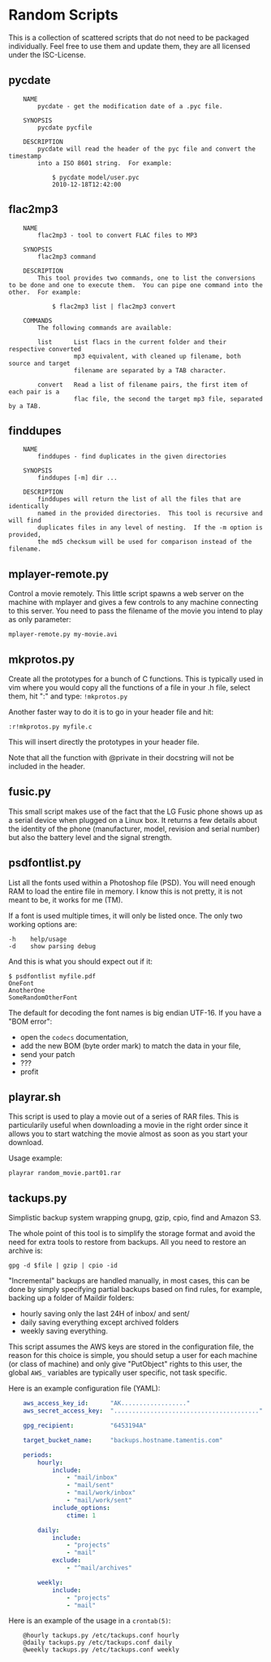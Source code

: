 # Random Scripts

This is a collection of scattered scripts that do not need to be packaged
individually. Feel free to use them and update them, they are all licensed
under the ISC-License.

## pycdate
```
    NAME
        pycdate - get the modification date of a .pyc file.

    SYNOPSIS
        pycdate pycfile

    DESCRIPTION
        pycdate will read the header of the pyc file and convert the timestamp
        into a ISO 8601 string.  For example:

            $ pycdate model/user.pyc
            2010-12-18T12:42:00
```

## flac2mp3
```
    NAME
        flac2mp3 - tool to convert FLAC files to MP3

    SYNOPSIS
        flac2mp3 command

    DESCRIPTION
        This tool provides two commands, one to list the conversions to be done and one to execute them.  You can pipe one command into the other.  For example:

	        $ flac2mp3 list | flac2mp3 convert

	COMMANDS
        The following commands are available:

	    list      List flacs in the current folder and their respective converted
	              mp3 equivalent, with cleaned up filename, both source and target
	              filename are separated by a TAB character.

	    convert   Read a list of filename pairs, the first item of each pair is a
	              flac file, the second the target mp3 file, separated by a TAB.
```

## finddupes
```
    NAME
        finddupes - find duplicates in the given directories

    SYNOPSIS
        finddupes [-m] dir ...

    DESCRIPTION
        finddupes will return the list of all the files that are identically
        named in the provided directories.  This tool is recursive and will find
        duplicates files in any level of nesting.  If the -m option is provided,
        the md5 checksum will be used for comparison instead of the filename.
```

## mplayer-remote.py
Control a movie remotely. This little script spawns a web server on the machine
with mplayer and gives a few controls to any machine connecting to this server.
You need to pass the filename of the movie you intend to play as only parameter:

    mplayer-remote.py my-movie.avi

## mkprotos.py
Create all the prototypes for a bunch of C functions. This is typically used in
vim where you would copy all the functions of a file in your .h file, select
them, hit ":" and type: `!mkprotos.py`

Another faster way to do it is to go in your header file and hit:

    :r!mkprotos.py myfile.c

This will insert directly the prototypes in your header file.

Note that all the function with @private in their docstring will not be 
included in the header.

## fusic.py
This small script makes use of the fact that the LG Fusic phone shows up as a
serial device when plugged on a Linux box. It returns a few details about the
identity of the phone (manufacturer, model, revision and serial number) but
also the battery level and the signal strength.

## psdfontlist.py
List all the fonts used within a Photoshop file (PSD). You will need enough RAM
to load the entire file in memory. I know this is not pretty, it is not meant
to be, it works for me (TM).

If a font is used multiple times, it will only be listed once. The only two
working options are:

    -h    help/usage
    -d    show parsing debug

And this is what you should expect out if it:

    $ psdfontlist myfile.pdf
    OneFont
    AnotherOne
    SomeRandomOtherFont
   
The default for decoding the font names is big endian UTF-16. If you have a
"BOM error":

 - open the ``codecs`` documentation,
 - add the new BOM (byte order mark) to match the data in your file,
 - send your patch
 - ???
 - profit

## playrar.sh
This script is used to play a movie out of a series of RAR files. This is
particularily useful when downloading a movie in the right order since it
allows you to start watching the movie almost as soon as you start your
download.

Usage example:

    playrar random_movie.part01.rar

## tackups.py
Simplistic backup system wrapping gnupg, gzip, cpio, find and Amazon S3.

The whole point of this tool is to simplify the storage format and avoid the
need for extra tools to restore from backups. All you need to restore an
archive is:

    gpg -d $file | gzip | cpio -id

"Incremental" backups are handled manually, in most cases, this can be done by
simply specifying partial backups based on find rules, for example, backing up
a folder of Maildir folders:

- hourly saving only the last 24H of inbox/ and sent/
- daily saving everything except archived folders
- weekly saving everything.

This script assumes the AWS keys are stored in the configuration file, the
reason for this choice is simple, you should setup a user for each machine (or
class of machine) and only give "PutObject" rights to this user, the global
`AWS_` variables are typically user specific, not task specific.

Here is an example configuration file (YAML):

```yaml
    aws_access_key_id:      "AK.................."
    aws_secret_access_key:  "........................................"

    gpg_recipient:          "6453194A"

    target_bucket_name:     "backups.hostname.tamentis.com"

    periods:
        hourly:
            include:
                - "mail/inbox"
                - "mail/sent"
                - "mail/work/inbox"
                - "mail/work/sent"
            include_options:
                ctime: 1

        daily:
            include:
                - "projects"
                - "mail"
            exclude:
                - "^mail/archives"

        weekly:
            include:
                - "projects"
                - "mail"
```

Here is an example of the usage in a ``crontab(5)``:
```
    @hourly tackups.py /etc/tackups.conf hourly
    @daily tackups.py /etc/tackups.conf daily
    @weekly tackups.py /etc/tackups.conf weekly
```
